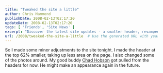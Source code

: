 ```yaml
---
title: "Tweaked the site a little"
author: Chris Hammond
publishDate: 2008-02-13T02:17:20
updateDate: 2008-02-13T02:17:20
tags: [ 'Friends', 'Site News' ]
excerpt: "Discover the latest site updates - a smaller header, revamped photos, with Chad Hobson's presence on hold for now. Stay tuned for more changes!"
url: /2008/tweaked-the-site-a-little  # Use the generated URL with year
---
```

<p>So I made some minor adjustments to the site tonight. I made the header at the top 62% smaller, taking up less area on the page. I also changed some of the photos around. My good buddy <a href="https://www.chadhobson.com/">Chad Hobson</a> got pulled from the headers for now. He might make an appearance again in the future.</p>

